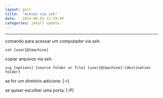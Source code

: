 ```yaml
---
layout: post
title:  "Acesso via ssh"
date:   2014-06-01 21:19:49
categories: jekyll update
---
```


****
comando para acessar um computador via ssh:

	ssh [user]@[machine]

copiar arquivos via ssh:
	
	scp [options] [source folder or file] [user]@[machine]:[destination folder]

se for um diretório adicione: [-r]

se quiser escolher uma porta: [-P]

